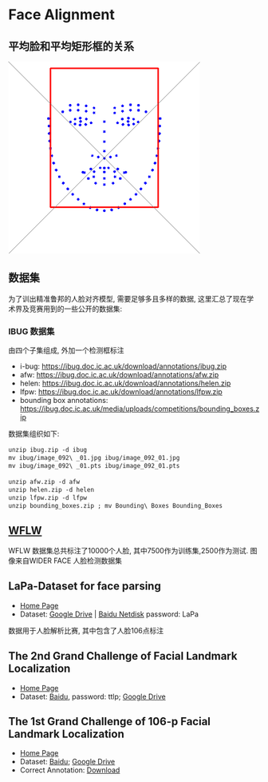 # Face Alignment

## 平均脸和平均矩形框的关系

![](./images/meanshape-meanbbox.png)


## 数据集

为了训出精准鲁邦的人脸对齐模型, 需要足够多且多样的数据, 这里汇总了现在学术界及竞赛用到的一些公开的数据集:

### IBUG 数据集

由四个子集组成, 外加一个检测框标注

- i-bug: https://ibug.doc.ic.ac.uk/download/annotations/ibug.zip
- afw: https://ibug.doc.ic.ac.uk/download/annotations/afw.zip
- helen: https://ibug.doc.ic.ac.uk/download/annotations/helen.zip
- lfpw: https://ibug.doc.ic.ac.uk/download/annotations/lfpw.zip
- bounding box annotations: https://ibug.doc.ic.ac.uk/media/uploads/competitions/bounding_boxes.zip

数据集组织如下:
```
unzip ibug.zip -d ibug
mv ibug/image_092\ _01.jpg ibug/image_092_01.jpg
mv ibug/image_092\ _01.pts ibug/image_092_01.pts

unzip afw.zip -d afw
unzip helen.zip -d helen
unzip lfpw.zip -d lfpw
unzip bounding_boxes.zip ; mv Bounding\ Boxes Bounding_Boxes
```

## [WFLW](https://wywu.github.io/projects/LAB/WFLW.html)

WFLW 数据集总共标注了10000个人脸, 其中7500作为训练集,2500作为测试. 图像来自WIDER FACE 人脸检测数据集

## LaPa-Dataset for face parsing

- [Home Page](https://github.com/JDAI-CV/lapa-dataset)
- Dataset: [Google Drive](https://drive.google.com/file/d/1XOBoRGSraP50_pS1YPB8_i8Wmw_5L-NG/view?usp=sharing) | [Baidu Netdisk](https://pan.baidu.com/s/10GDmsmJJ28ugEJzj5Mu9gQ) password: LaPa

数据用于人脸解析比赛, 其中包含了人脸106点标注

## The 2nd Grand Challenge of Facial Landmark Localization 

- [Home Page](https://fllc-icpr2020.github.io/home/)
- Dataset:  [Baidu](https://pan.baidu.com/s/10jLmWAXRzZ2tN1oRef7Fug), password: ttlp; [Google Drive](https://drive.google.com/file/d/16fiVoBaTtOevQa4mH34rWggfkNKNEL2A/view?usp=sharing)

## The 1st Grand Challenge of 106-p Facial Landmark Localization

- [Home Page](https://facial-landmarks-localization-challenge.github.io/#index)
- Dataset: [Baidu](https://pan.baidu.com/s/1Sma_Lv_y-DtrXgDblYTucA); [Google Drive](https://drive.google.com/uc?id=1gD4xcUUKQo6-70KgBUbODSdQtb_tnuvu&export=download)
- Correct Annotation: [Download](https://github.com/facial-landmarks-localization-challenge/facial-landmarks-localization-challenge.github.io/blob/master/Corrected_landmark.zip?raw=true)